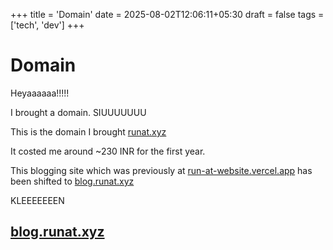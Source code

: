 +++
title = 'Domain'
date = 2025-08-02T12:06:11+05:30
draft = false
tags = ['tech', 'dev']
+++
# Domain
Heyaaaaaa!!!!!

I brought a domain. SIUUUUUUU

This is the domain I brought [runat.xyz](https://runat.xyz)

It costed me around ~230 INR for the first year.

This blogging site which was previously at [run-at-website.vercel.app](https://run-at-website.vercel.app) has been shifted to [blog.runat.xyz](https://blog.runat.xyz)

KLEEEEEEEN

## [blog.runat.xyz](https://blog.runat.xyz)
